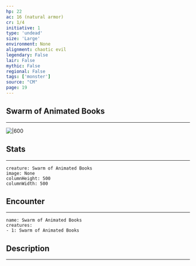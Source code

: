 ```yaml
---
hp: 22
ac: 16 (natural armor)
cr: 1/4
initiative: 1
type: 'undead'    
size: 'Large'
environment: None
alignment: chaotic evil
legendary: False
lair: False
mythic: False
regional: False
tags: ['monster']
source: "CM"
page: 19
---
```


## Swarm of Animated Books
---

![|600](D:/Program%20Files/5e.tools/img/bestiary/CM/Swarm%20of%20Animated%20Books.png)

## Stats
---

```statblock
creature: Swarm of Animated Books
image: None
columnHeight: 500
columnWidth: 500
```

## Encounter
---

```encounter-table
name: Swarm of Animated Books
creatures:
- 1: Swarm of Animated Books
```

## Description
---




